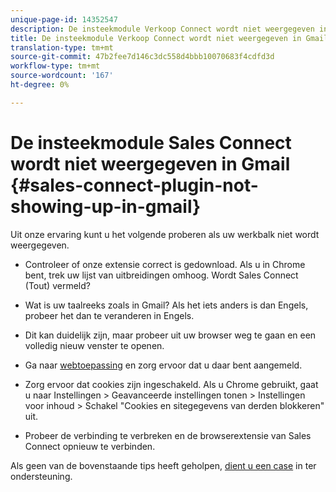 ```yaml
---
unique-page-id: 14352547
description: De insteekmodule Verkoop Connect wordt niet weergegeven in Gmail - Marketo Docs - Productdocumentatie
title: De insteekmodule Verkoop Connect wordt niet weergegeven in Gmail
translation-type: tm+mt
source-git-commit: 47b2fee7d146c3dc558d4bbb10070683f4cdfd3d
workflow-type: tm+mt
source-wordcount: '167'
ht-degree: 0%

---
```



# De insteekmodule Sales Connect wordt niet weergegeven in Gmail {#sales-connect-plugin-not-showing-up-in-gmail}

Uit onze ervaring kunt u het volgende proberen als uw werkbalk niet wordt weergegeven.

- Controleer of onze extensie correct is gedownload. Als u in Chrome bent, trek uw lijst van uitbreidingen omhoog. Wordt Sales Connect (Tout) vermeld?

- Wat is uw taalreeks zoals in Gmail? Als het iets anders is dan Engels, probeer het dan te veranderen in Engels.

- Dit kan duidelijk zijn, maar probeer uit uw browser weg te gaan en een volledig nieuw venster te openen.

- Ga naar [webtoepassing](http://toutapp.com/login) en zorg ervoor dat u daar bent aangemeld.

- Zorg ervoor dat cookies zijn ingeschakeld. Als u Chrome gebruikt, gaat u naar Instellingen > Geavanceerde instellingen tonen > Instellingen voor inhoud > Schakel &quot;Cookies en sitegegevens van derden blokkeren&quot; uit.

- Probeer de verbinding te verbreken en de browserextensie van Sales Connect opnieuw te verbinden.

Als geen van de bovenstaande tips heeft geholpen, [dient u een case](http://nation.marketo.com/community/support_solutions) in ter ondersteuning.
